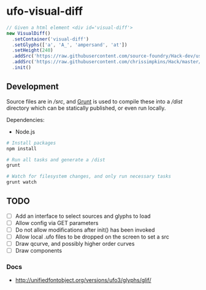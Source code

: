 # ufo-visual-diff

```js
// Given a html element <div id='visual-diff'>
new VisualDiff()
  .setContainer('visual-diff')
  .setGlyphs(['a', 'A_', 'ampersand', 'at'])
  .setHeight(240)
  .addSrc('https://raw.githubusercontent.com/source-foundry/Hack-dev/usability/source/ufo/Hack/Hack-Regular.ufo')
  .addSrc('https://raw.githubusercontent.com/chrissimpkins/Hack/master/source/ufo/vfb2ufo/Hack-Regular.ufo')
  .init()
```

## Development

Source files are in _/src_, and [Grunt](https://www.gruntjs.com) is used to compile these into a _/dist_ directory which can be statically published, or even run locally.

Dependencies:
- Node.js

```sh
# Install packages
npm install

# Run all tasks and generate a /dist
grunt

# Watch for filesystem changes, and only run necessary tasks
grunt watch
```

## TODO

- [ ] Add an interface to select sources and glyphs to load
- [ ] Allow config via GET parameters
- [ ] Do not allow modifications after init() has been invoked
- [ ] Allow local .ufo files to be dropped on the screen to set a src
- [ ] Draw qcurve, and possibly higher order curves
- [ ] Draw components

### Docs

- http://unifiedfontobject.org/versions/ufo3/glyphs/glif/
